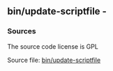## bin/update-scriptfile -


### Sources
<a href="#sources"></a>
The source code license is GPL

Source file: [bin/update-scriptfile](/bin/update-scriptfile)

